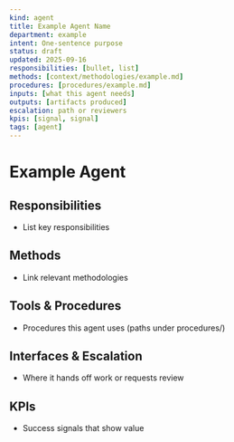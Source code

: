 ```yaml
---
kind: agent
title: Example Agent Name
department: example
intent: One-sentence purpose
status: draft
updated: 2025-09-16
responsibilities: [bullet, list]
methods: [context/methodologies/example.md]
procedures: [procedures/example.md]
inputs: [what this agent needs]
outputs: [artifacts produced]
escalation: path or reviewers
kpis: [signal, signal]
tags: [agent]
---
```


# Example Agent

## Responsibilities
- List key responsibilities

## Methods
- Link relevant methodologies

## Tools & Procedures
- Procedures this agent uses (paths under procedures/)

## Interfaces & Escalation
- Where it hands off work or requests review

## KPIs
- Success signals that show value
